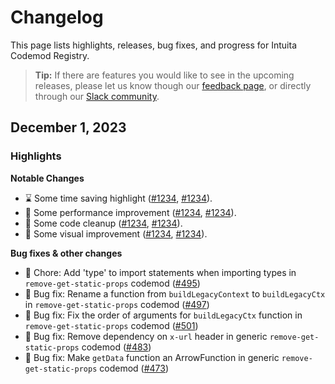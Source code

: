# Changelog

This page lists highlights, releases, bug fixes, and progress for Intuita Codemod Registry.

> **Tip:** If there are features you would like to see in the upcoming releases, please let us know though our [feedback page](https://feedback.intuita.io), or directly through our [Slack community](https://intuita.io/community).

## December 1, 2023

### **Highlights**

**Notable Changes**

-   ⌛ Some time saving highlight ([#1234](https://github.com), [#1234](https://github.com)).
-   🏃 Some performance improvement ([#1234](https://github.com), [#1234](https://github.com)).
-   🛁 Some code cleanup ([#1234](https://github.com), [#1234](https://github.com)).
-   💅 Some visual improvement ([#1234](https://github.com), [#1234](https://github.com)).

**Bug fixes & other changes**

-   🦗 Chore: Add 'type' to import statements when importing types in `remove-get-static-props` codemod ([#495](https://github.com/codemod-com/codemod-registry/pull/495))
-   🦗 Bug fix: Rename a function from `buildLegacyContext` to `buildLegacyCtx` in `remove-get-static-props` codemod ([#497](https://github.com/codemod-com/codemod-registry/pull/497))
-   🦗 Bug fix: Fix the order of arguments for `buildLegacyCtx` function in `remove-get-static-props` codemod ([#501](https://github.com/codemod-com/codemod-registry/pull/501))
-   🦗 Bug fix: Remove dependency on `x-url` header in generic `remove-get-static-props` codemod ([#483](https://github.com/codemod-com/codemod-registry/pull/483))
-   🦗 Bug fix: Make `getData` function an ArrowFunction in generic `remove-get-static-props` codemod ([#473](https://github.com/codemod-com/codemod-registry/pull/474))
